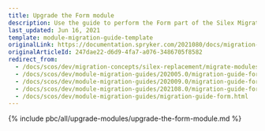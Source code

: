 ```yaml
---
title: Upgrade the Form module
description: Use the guide to perform the Form part of the Silex Migration Effort.
last_updated: Jun 16, 2021
template: module-migration-guide-template
originalLink: https://documentation.spryker.com/2021080/docs/migration-guide-form
originalArticleId: 247dae22-d6d9-4fa7-a076-3486705f8582
redirect_from:
  - /docs/scos/dev/migration-concepts/silex-replacement/migrate-modules/migrate-the-form-module.html
  - /docs/scos/dev/module-migration-guides/202005.0/migration-guide-form.html
  - /docs/scos/dev/module-migration-guides/202009.0/migration-guide-form.html
  - /docs/scos/dev/module-migration-guides/202108.0/migration-guide-form.html
  - /docs/scos/dev/module-migration-guides/migration-guide-form.html
---
```

{% include pbc/all/upgrade-modules/upgrade-the-form-module.md %} <!-- To edit, see /_includes/pbc/all/upgrade-modules/upgrade-the-form-module.md -->
